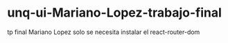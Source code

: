 # unq-ui-Mariano-Lopez-trabajo-final
tp final Mariano Lopez
solo se necesita instalar el react-router-dom
